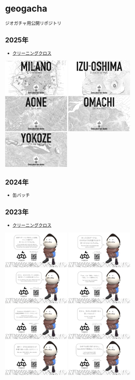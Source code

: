 # geogacha
ジオガチャ用公開リポジトリ


## 2025年
* [クリーニングクロス](https://github.com/furuhashilab/geogacha/tree/main/cleaningcloth/202507geoten)

<img src="https://github.com/furuhashilab/geogacha/blob/main/cleaningcloth/202508geoten/FuruhashiLab_CleaningCloth2025/FuruhashiLab_CleaningCloth2025.001.jpeg?raw=true" width="200" /> <img src="https://github.com/furuhashilab/geogacha/blob/main/cleaningcloth/202508geoten/FuruhashiLab_CleaningCloth2025/FuruhashiLab_CleaningCloth2025.002.jpeg?raw=true" width="200" />
 <img src="https://github.com/furuhashilab/geogacha/blob/main/cleaningcloth/202508geoten/FuruhashiLab_CleaningCloth2025/FuruhashiLab_CleaningCloth2025.003.jpeg?raw=true" width="200" /> 
<img src="https://github.com/furuhashilab/geogacha/blob/main/cleaningcloth/202508geoten/FuruhashiLab_CleaningCloth2025/FuruhashiLab_CleaningCloth2025.004.jpeg?raw=true" width="200" /> <img src="https://github.com/furuhashilab/geogacha/blob/main/cleaningcloth/202508geoten/FuruhashiLab_CleaningCloth2025/FuruhashiLab_CleaningCloth2025.005.jpeg?raw=true" width="200" />


## 2024年
* 缶バッチ


## 2023年
* [クリーニングクロス](https://github.com/furuhashilab/geogacha/tree/main/cleaningcloth/202304geoten)

<img src="https://github.com/furuhashilab/geogacha/blob/main/cleaningcloth/202304geoten/cleaningcloth_furuhashikun2023_a01_forGeoTen.png?raw=true" width="200" /> <img src="https://github.com/furuhashilab/geogacha/blob/main/cleaningcloth/202304geoten/cleaningcloth_furuhashikun2023_b01_forGeoTen.png?raw=true" width="200" /> <img src="https://github.com/furuhashilab/geogacha/blob/main/cleaningcloth/202304geoten/cleaningcloth_furuhashikun2023_c01_forGeoTen.png?raw=true" width="200" /> <img src="https://github.com/furuhashilab/geogacha/blob/main/cleaningcloth/202304geoten/cleaningcloth_furuhashikun2023_d01_forGeoTen.png?raw=true" width="200" /> <img src="https://github.com/furuhashilab/geogacha/blob/main/cleaningcloth/202304geoten/cleaningcloth_furuhashikun2023_e01_forGeoTen.png?raw=true" width="200" /> <img src="https://github.com/furuhashilab/geogacha/blob/main/cleaningcloth/202304geoten/cleaningcloth_furuhashikun2023_f01_forGeoTen.png?raw=true" width="200" /> <img src="https://github.com/furuhashilab/geogacha/blob/main/cleaningcloth/202304geoten/cleaningcloth_furuhashikun2023_g01_forGeoTen.png?raw=true" width="200" /> <img src="https://github.com/furuhashilab/geogacha/blob/main/cleaningcloth/202304geoten/cleaningcloth_furuhashikun2023_h01_forGeoTen.png?raw=true" width="200" />

